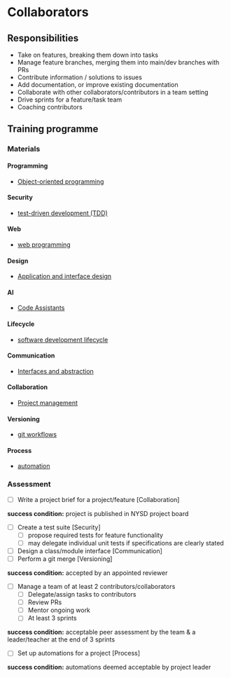 # Collaborators

## Responsibilities

- Take on features, breaking them down into tasks
- Manage feature branches, merging them into main/dev branches with PRs
- Contribute information / solutions to issues
- Add documentation, or improve existing documentation
- Collaborate with other collaborators/contributors in a team setting
- Drive sprints for a feature/task team
- Coaching contributors

## Training programme

### Materials

#### Programming

- [Object-oriented programming]()

#### Security

- [test-driven development (TDD)]()

#### Web

- [web programming]()

#### Design

- [Application and interface design]()

#### AI

- [Code Assistants]()

#### Lifecycle

- [software development lifecycle]()

#### Communication

- [Interfaces and abstraction]()

#### Collaboration

- [Project management]()

#### Versioning 

- [git workflows]()

#### Process

- [automation]()

### Assessment

- [ ] Write a project brief for a project/feature [Collaboration]

**success condition:** project is published in NYSD project board

- [ ] Create a test suite [Security]
  - [ ] propose required tests for feature functionality
  - [ ] may delegate individual unit tests if specifications are clearly stated
- [ ] Design a class/module interface [Communication]
- [ ] Perform a git merge [Versioning]

**success condition:** accepted by an appointed reviewer

- [ ] Manage a team of at least 2 contributors/collaborators
   - [ ] Delegate/assign tasks to contributors
   - [ ] Review PRs
   - [ ] Mentor ongoing work
   - [ ] At least 3 sprints

**success condition:** acceptable peer assessment by the team & a leader/teacher at the end of 3 sprints

- [ ] Set up automations for a project [Process]

**success condition:** automations deemed acceptable by project leader
